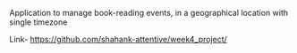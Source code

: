 Application to manage book-reading events, in a geographical location with single timezone


Link-  https://github.com/shahank-attentive/week4_project/
